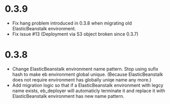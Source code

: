 0.3.9
====
* Fix hang problem introduced in 0.3.8 when migrating old ElasticBeanstalk environment.
* Fix issue #13 (Deployment via S3 object broken since 0.3.7)

0.3.8
=====
* Change ElasticBeanstalk environment name pattern. Stop using sufix hash to make eb environment global unique. (Because ElasticBeanstalk does not require environment has globally uniqe name any more.)
* Add migration logic so that if a ElasticBeanstalk environment with legcy name exists, eb_deployer will automaticly terminate it and replace it with ElasticBeanstalk environment has new name pattern.
